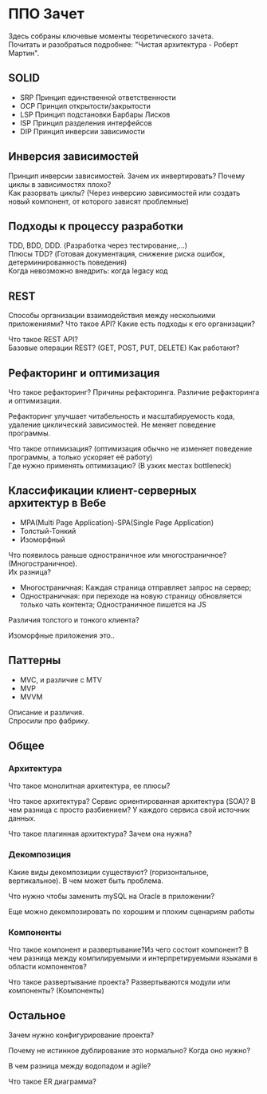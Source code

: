 # ППО Зачет

Здесь собраны ключевые моменты теоретического зачета.     
Почитать и разобраться подробнее: "Чистая архитектура - Роберт Мартин".

## SOLID
* SRP Принцип единственной ответственности  
* OCP Принцип открытости/закрытости  
* LSP Принцип подстановки Барбары Лисков  
* ISP Принцип разделения интерфейсов  
* DIP Принцип инверсии зависимости  

## Инверсия зависимостей
Принцип инверсии зависимостей. Зачем их инвертировать? Почему циклы в зависимостях плохо?   
Как разорвать циклы? (Через инверсию зависимостей или создать новый компонент, от которого зависят проблемные)

## Подходы к процессу разработки
TDD, BDD, DDD. (Разработка через тестирование,...)  
Плюсы TDD? (Готовая документация, снижение риска ошибок, детерминированность поведения)  
Когда невозможно внедрить: когда legacy код  

## REST
Способы организации взаимодействия между несколькими приложениями? Что такое API? Какие есть подходы к его организации?

Что такое REST API?  
Базовые операции REST? (GET, POST, PUT, DELETE)
Как работают? 

## Рефакторинг и оптимизация
Что такое рефакторинг? Причины рефакторинга. Различие рефакторинга и оптимизации.

Рефакторинг улучшает читабельность и масштабируемость кода, удаление циклический зависимостей. Не меняет поведение программы.

Что такое отпимизация? (оптимизация обычно не изменяет поведение программы, а только ускоряет её работу)  
Где нужно применять оптимизацию? (В узких местах bottleneck)

## Классификации клиент-серверных архитектур в Вебе
* MPA(Multi Page Application)-SPA(Single Page Application)
* Толстый-Тонкий
* Изоморфный

Что появилось раньше одностраничное или многостраничное? (Многостраничное).  
Их разница?
* Многостраничная: Каждая страница отправляет запрос на сервер;
* Одностраничная: при переходе на новую страницу обновляется только чать контента; Одностраничное пишется на JS

Различия толстого и тонкого клиента?

Изоморфные приложения это..

## Паттерны
* MVC, и различие с MTV
* MVP
* MVVM  

Описание и различия.  
Спросили про фабрику.

## Общее
### Архитектура
Что такое монолитная архитектура, ее плюсы?

Что такое архитектура? Сервис ориентированная архитектура (SOA)? В чем разница с просто разбиением? У каждого сервиса свой источник данных.

Что такое плагинная архитектура? Зачем она нужна?

### Декомпозиция
Какие виды декомпозиции существуют? (горизонтальное, вертикальное). В чем может быть проблема.

Что нужно чтобы заменить mySQL на Oracle в приложении?

Еще можно декомпозировать по хорошим и плохим сценариям работы

### Компоненты
Что такое компонент и развертывание?Из чего состоит компонент? В чем разница между компилируемыми и интерпретируемыми языками в области компонентов?

Что такое развертывание проекта?
Развертываются модули или компоненты? (Компоненты)

## Остальное
Зачем нужно конфигурирование проекта?

Почему не истинное дублирование это нормально? Когда оно нужно?

В чем разница между водопадом и agile?

Что такое ER диаграмма?
